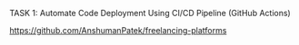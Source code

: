 
TASK 1: Automate Code Deployment Using CI/CD Pipeline (GitHub Actions)

https://github.com/AnshumanPatek/freelancing-platforms